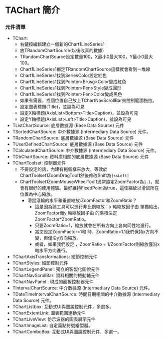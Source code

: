 # TAChart 簡介


### 元件清單
+ TChart:
  + 右鍵按編輯建立一個新的Chart1LineSeries1
  + 放TRandomChartSource(以後改真的數據)
  + TRandomChartSource設定數量100，X最小0最大100，Y最小0最大100。
  + Chart1LineSeries1綁定TRandomChartSource這樣就會看到一堆線
  + Chart1LineSeries1找到SeriesColor設定紅色
  + Chart1LineSeries1找到Pointer>Brusg>Color變成紅色
  + Chart1LineSeries1找到Pointer>Pen>Style變成圓形
  + Chart1LineSeries1找到Pointer>Pen>Color變成黑色
  + 如果有需要，找個位置自己放上TChartNavScrollBar來控制範圍拖拉。
  + 設定圖表標題(Title)，並設為可見
  + 設定X軸標題(AxisList>Bottom>Title>Caption)，並設為可見
  + 設定Y軸標題(AxisList>Left>Title>Caption)，並設為可見
+ TListChartSource: 底層數據源 (Base Data Source) 元件
+ TSortedChartSource: 中介數據源 (Intermediary Data Source) 元件。
+ TRandomChartSource: 底層數據源 (Base Data Source) 元件
+ TUserDefinedChartSource: 底層數據源 (Base Data Source) 元件
+ TCalculatedChartSource: 中介數據源 (Intermediary Data Source) 元件。
+ TDbChartSource: 資料庫相關的底層數據源 (Base Data Source) 元件
+ TChartToolset: 控制器元件
  + 不要設定的話，內建有拖個框來放大，等效於ChartToolset1ZoomDragTool1然後修改Shift為`[ssLeft]`
  + ChartToolset1ZoomMouseWheelTool1通常設定ZoomFactor為`1.1`，就會有很好的使用體驗。最好維持FixedPoint為true，這使縮放以滑鼠所在位置為中心縮放。
    + 滑鼠滾輪的水平和垂直縮放:ZoomFactor和ZoomRatio？
      + 這是因為該工具可以進行非比例縮放：x 軸縮放因子由 單獨給出，ZoomFactor而y 軸縮放因子由 的乘積決定ZoomFactor*ZoomRatio。
      + 只要ZoomRatio=1，縮放就會在所有方向上各向同性地進行。
      + 當您設定ZoomFactor=1和 時，ZoomRatio=1.1我們保持x方向不變，但僅沿y方向縮放。
      + 或者，如果我們設定 ，ZoomRatio = 1/ZoomFactor則縮放僅沿x軸水平方向進行。
+ TChartAxisTransformations: 細節控制元件
+ TChartStyles: 細節控制元件
+ TChartLegendPanel: 獨立的客製化圖說元件
+ TChartNavScrollBar: 資料相關的捲動軸元件
+ TChartNavPanel : 現成的面板控制器元件
+ TIntervalChartSource: 中介數據源 (Intermediary Data Source) 元件。
+ TDateTimeIntervalChartSource: 時間日期相關的中介數據源 (Intermediary Data Source) 元件。
+ TChartListbox: 互動式UI與圖說控制元件，多選多。
+ TChartExtentLink: 圖表範圍連動元件
+ TChartLiveView: 仿示波器的圖表展示元件
+ TChartImageList: 自定義點符號繪製器。
+ TChartComboBox: 互動式UI與圖說控制元件，多選一。
